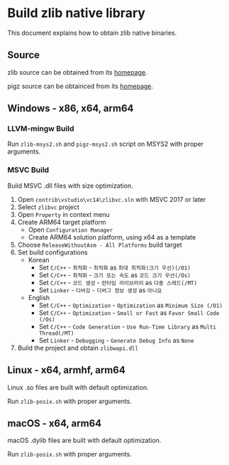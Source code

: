 # Build zlib native library

This document explains how to obtain zlib native binaries.

## Source

zlib source can be obtained from its [homepage](https://zlib.net).

pigz source can be obtainced from its [homepage](https://zlib.net/pigz/).

## Windows - x86, x64, arm64

### LLVM-mingw Build

Run `zlib-msys2.sh` and `pigz-msys2.sh` script on MSYS2 with proper arguments.

### MSVC Build

Build MSVC .dll files with size optimization.

1. Open `contrib\vstudio\vc14\zlibvc.sln` with MSVC 2017 or later
1. Select `zlibvc` project
1. Open `Property` in context menu
1. Create ARM64 target platform
   - Open `Configuration Manager`
   - Create ARM64 solution platform, using x64 as a template
1. Choose `ReleaseWithoutAsm - All Platforms` build target
1. Set build configurations
   - Korean
      - Set `C/C++` - `최적화` - `최적화` as `최대 최적화(크기 우선)(/O1)`
      - Set `C/C++` - `최적화` - `크기 또는 속도` as `코드 크기 우선(/Os)`
      - Set `C/C++` - `코드 생성` - `런타임 라이브러리` as `다중 스레드(/MT)`
      - Set `Linker` - `디버깅` - `디버그 정보 생성` as `아니요`
   - English
      - Set `C/C++` - `Optimization` - `Optimization` as `Minimum Size (/O1)`
      - Set `C/C++` - `Optimization` - `Small or Fast` as `Favor Small Code (/Os)`
      - Set `C/C++` - `Code Generation` - `Use Run-Time Library` as `Multi Thread(/MT)`
      - Set `Linker` - `Debugging` - `Generate Debug Info` as `None`
1. Build the project and obtain `zlibwapi.dll`

## Linux - x64, armhf, arm64

Linux .so files are built with default optimization.

Run `zlib-posix.sh` with proper arguments.

## macOS - x64, arm64

macOS .dylib files are built with default optimization.

Run `zlib-posix.sh` with proper arguments.
